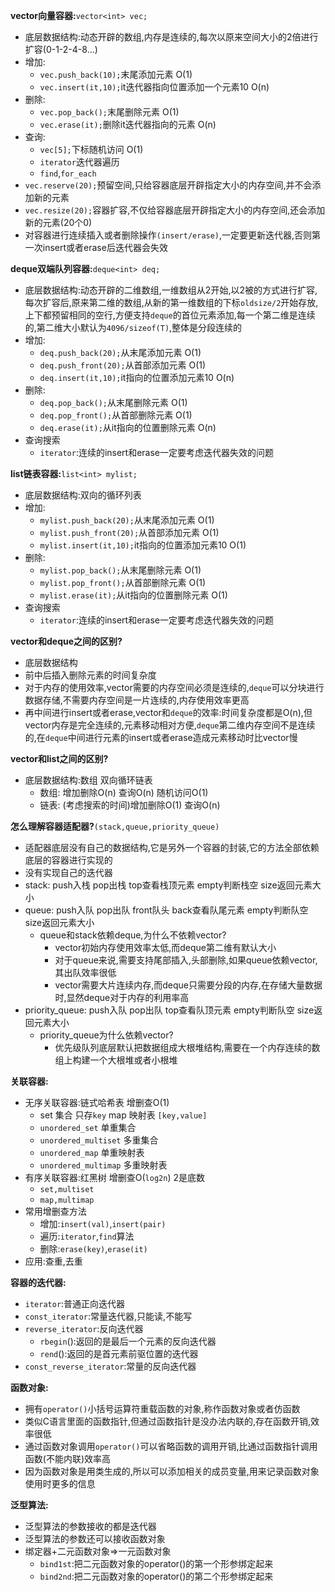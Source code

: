 **vector向量容器:**`vector<int> vec;`

* 底层数据结构:动态开辟的数组,内存是连续的,每次以原来空间大小的2倍进行扩容(0-1-2-4-8...)
* 增加:
  * `vec.push_back(10);`末尾添加元素 O(1)
  * `vec.insert(it,10);`it迭代器指向位置添加一个元素10 O(n)
* 删除:
  * `vec.pop_back();`末尾删除元素 O(1)
  * `vec.erase(it);`删除it迭代器指向的元素 O(n)
* 查询:
  * `vec[5];`下标随机访问 O(1)
  * `iterator`迭代器遍历
  * `find`,`for_each`
* `vec.reserve(20);`预留空间,只给容器底层开辟指定大小的内存空间,并不会添加新的元素
* `vec.resize(20);`容器扩容,不仅给容器底层开辟指定大小的内存空间,还会添加新的元素(20个0)
* 对容器进行连续插入或者删除操作`(insert/erase)`,一定要更新迭代器,否则第一次insert或者erase后迭代器会失效

**deque双端队列容器:**`deque<int> deq;`

* 底层数据结构:动态开辟的二维数组,一维数组从2开始,以2被的方式进行扩容,每次扩容后,原来第二维的数组,从新的第一维数组的下标`oldsize/2`开始存放,上下都预留相同的空行,方便支持`deque`的首位元素添加,每一个第二维是连续的,第二维大小默认为`4096/sizeof(T)`,整体是分段连续的
* 增加:
  * `deq.push_back(20);`从末尾添加元素 O(1)
  * `deq.push_front(20);`从首部添加元素 O(1)
  * `deq.insert(it,10);`it指向的位置添加元素10 O(n)
* 删除:
  * `deq.pop_back();`从末尾删除元素 O(1)
  * `deq.pop_front();`从首部删除元素 O(1)
  * `deq.erase(it);`从it指向的位置删除元素 O(n)
* 查询搜索
  * `iterator`:连续的insert和erase一定要考虑迭代器失效的问题

**list链表容器:**`list<int> mylist;`

* 底层数据结构:双向的循环列表
* 增加:
  * `mylist.push_back(20);`从末尾添加元素 O(1)
  * `mylist.push_front(20);`从首部添加元素 O(1)
  * `mylist.insert(it,10);`it指向的位置添加元素10 O(1)
* 删除:
  * `mylist.pop_back();`从末尾删除元素 O(1)
  * `mylist.pop_front();`从首部删除元素 O(1)
  * `mylist.erase(it);`从it指向的位置删除元素 O(1)
* 查询搜索
  * `iterator`:连续的insert和erase一定要考虑迭代器失效的问题

**vector和deque之间的区别?**

* 底层数据结构
* 前中后插入删除元素的时间复杂度
* 对于内存的使用效率,vector需要的内存空间必须是连续的,`deque`可以分块进行数据存储,不需要内存空间是一片连续的,内存使用效率更高
* 再中间进行insert或者erase,vector和`deque`的效率:时间复杂度都是O(n),但vector内存是完全连续的,元素移动相对方便,`deque`第二维内存空间不是连续的,在`deque`中间进行元素的insert或者erase造成元素移动时比vector慢

**vector和list之间的区别?**

* 底层数据结构:数组  双向循环链表
  * 数组: 增加删除O(n)  查询O(n)  随机访问O(1)
  * 链表: (考虑搜索的时间)增加删除O(1)  查询O(n)  

**怎么理解容器适配器?**`(stack,queue,priority_queue)`

* 适配器底层没有自己的数据结构,它是另外一个容器的封装,它的方法全部依赖底层的容器进行实现的
* 没有实现自己的迭代器
* stack: push入栈 pop出栈 top查看栈顶元素 empty判断栈空 size返回元素大小
* queue:  push入队 pop出队 front队头 back查看队尾元素 empty判断队空 size返回元素大小
  * queue和stack依赖deque,为什么不依赖vector?
    * vector初始内存使用效率太低,而deque第二维有默认大小
    * 对于queue来说,需要支持尾部插入,头部删除,如果queue依赖vector,其出队效率很低
    * vector需要大片连续内存,而deque只需要分段的内存,在存储大量数据时,显然deque对于内存的利用率高
* priority_queue:  push入队 pop出队 top查看队顶元素 empty判断队空 size返回元素大小
  * priority_queue为什么依赖vector?
    * 优先级队列底层默认把数据组成大根堆结构,需要在一个内存连续的数组上构建一个大根堆或者小根堆

**关联容器:**

* 无序关联容器:链式哈希表 增删查O(1)
  * set 集合 只存`key`   map 映射表 `[key,value]`
  * `unordered_set` 单重集合
  * `unordered_multiset` 多重集合
  * `unordered_map` 单重映射表
  * `unordered_multimap` 多重映射表
* 有序关联容器:红黑树   增删查O(`log2n`) 2是底数
  * `set,multiset`
  * `map,multimap`
* 常用增删查方法
  * 增加:`insert(val)`,`insert(pair)`
  * 遍历:`iterator`,`find`算法
  * 删除:`erase(key)`,`erase(it)`
* 应用:查重,去重

**容器的迭代器:**

* `iterator`:普通正向迭代器
* `const_iterator`:常量迭代器,只能读,不能写
* `reverse_iterator`:反向迭代器
  * `rbegin`():返回的是最后一个元素的反向迭代器
  * `rend`():返回的是首元素前驱位置的迭代器
* `const_reverse_iterator`:常量的反向迭代器

**函数对象:**

* 拥有`operator()`小括号运算符重载函数的对象,称作函数对象或者仿函数
* 类似C语言里面的函数指针,但通过函数指针是没办法内联的,存在函数开销,效率很低
* 通过函数对象调用`operator()`可以省略函数的调用开销,比通过函数指针调用函数(不能内联)效率高
* 因为函数对象是用类生成的,所以可以添加相关的成员变量,用来记录函数对象使用时更多的信息

**泛型算法:**

* 泛型算法的参数接收的都是迭代器
* 泛型算法的参数还可以接收函数对象
* 绑定器+二元函数对象=>一元函数对象
  * `bind1st`:把二元函数对象的operator()的第一个形参绑定起来
  * `bind2nd`:把二元函数对象的operator()的第二个形参绑定起来